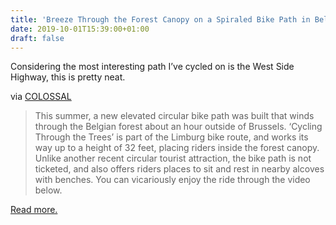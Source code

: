 ```yaml
---
title: 'Breeze Through the Forest Canopy on a Spiraled Bike Path in Belgium'
date: 2019-10-01T15:39:00+01:00
draft: false
---
```


Considering the most interesting path I’ve cycled on is the West Side Highway, this is pretty neat.

via [COLOSSAL](https://www.thisiscolossal.com/2019/09/belgium-bike-path/)

> This summer, a new elevated circular bike path was built that winds through the Belgian forest about an hour outside of Brussels. ‘Cycling Through the Trees’ is part of the Limburg bike route, and works its way up to a height of 32 feet, placing riders inside the forest canopy. Unlike another recent circular tourist attraction, the bike path is not ticketed, and also offers riders places to sit and rest in nearby alcoves with benches. You can vicariously enjoy the ride through the video below.

[Read more.](https://www.thisiscolossal.com/2019/09/belgium-bike-path/)